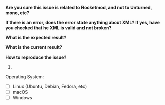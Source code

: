 <!-- Please be as accurate as possible, and include as much information as possible.
         Add or remove as needed to keep things informative but also relevant. -->

**Are you sure this issue is related to Rocketmod, and not to Unturned, mono, etc?**

**If there is an error, does the error state anything about XML? If yes, have you checked that he XML is valid and not broken?**

**What is the expected result?**

**What is the current result?**

**How to reproduce the issue?**

1. 

Operating System:
<!-- Replace the empty space (" ") in with an "x" within the brackets. -->
 - [ ] Linux (Ubuntu, Debian, Fedora, etc)
 - [ ] macOS
 - [ ] Windows

<!-- Please specify the versions you use, you can see them with /rocket ->
Unturned Version:
Rocketmod Version:

<!-- Please upload your Rocket.log (you can find it in /Rocket/Logs/, the one without any numbers), 
     you can use https://gist.github.com/ (preferred), https://pastebin.com (etc.) or just paste here -->
